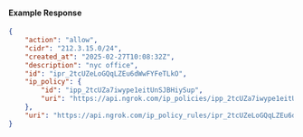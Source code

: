<!-- Code generated for API Clients. DO NOT EDIT. -->

#### Example Response

```json
{
	"action": "allow",
	"cidr": "212.3.15.0/24",
	"created_at": "2025-02-27T10:08:32Z",
	"description": "nyc office",
	"id": "ipr_2tcUZeLoGQqLZEu6dWwFYFeTLkO",
	"ip_policy": {
		"id": "ipp_2tcUZa7iwype1eitUnSJBHiySup",
		"uri": "https://api.ngrok.com/ip_policies/ipp_2tcUZa7iwype1eitUnSJBHiySup"
	},
	"uri": "https://api.ngrok.com/ip_policy_rules/ipr_2tcUZeLoGQqLZEu6dWwFYFeTLkO"
}
```
